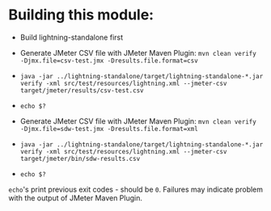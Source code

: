 # Building this module:

- Build lightning-standalone first
- Generate JMeter CSV file with JMeter Maven Plugin: `mvn clean verify -Djmx.file=csv-test.jmx -Dresults.file.format=csv`
- `java -jar ../lightning-standalone/target/lightning-standalone-*.jar verify -xml src/test/resources/lightning.xml --jmeter-csv target/jmeter/results/csv-test.csv`
- `echo $?`

- Generate JMeter CSV file with JMeter Maven Plugin: `mvn clean verify -Djmx.file=sdw-test.jmx -Dresults.file.format=xml`
- `java -jar ../lightning-standalone/target/lightning-standalone-*.jar verify -xml src/test/resources/lightning.xml --jmeter-csv target/jmeter/bin/sdw-results.csv`
- `echo $?`

`echo`'s print previous exit codes - should be `0`. Failures may indicate problem with the output of JMeter Maven Plugin. 